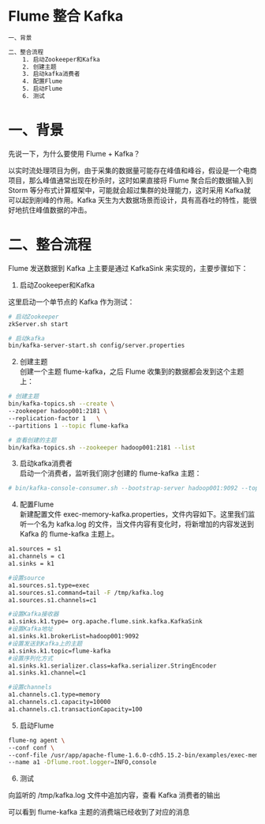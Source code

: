 

Flume 整合 Kafka
===========
```sh
一、背景

二、整合流程
	1. 启动Zookeeper和Kafka
	2. 创建主题
	3. 启动kafka消费者
	4. 配置Flume
	5. 启动Flume
	6. 测试
```


一、背景
===========
先说一下，为什么要使用 Flume + Kafka？

以实时流处理项目为例，由于采集的数据量可能存在峰值和峰谷，假设是一个电商项目，那么峰值通常出现在秒杀时，这时如果直接将 Flume 聚合后的数据输入到 Storm 等分布式计算框架中，可能就会超过集群的处理能力，这时采用 Kafka就可以起到削峰的作用。Kafka 天生为大数据场景而设计，具有高吞吐的特性，能很好地抗住峰值数据的冲击。


二、整合流程
===========
Flume 发送数据到 Kafka 上主要是通过 KafkaSink 来实现的，主要步骤如下：

1. 启动Zookeeper和Kafka

这里启动一个单节点的 Kafka 作为测试：
```sh
# 启动Zookeeper
zkServer.sh start

# 启动kafka
bin/kafka-server-start.sh config/server.properties
```

2. 创建主题  
创建一个主题 flume-kafka，之后 Flume 收集到的数据都会发到这个主题上：
```sh
# 创建主题
bin/kafka-topics.sh --create \
--zookeeper hadoop001:2181 \
--replication-factor 1   \
--partitions 1 --topic flume-kafka

# 查看创建的主题
bin/kafka-topics.sh --zookeeper hadoop001:2181 --list
```

3. 启动kafka消费者  
启动一个消费者，监听我们刚才创建的 flume-kafka 主题：
```sh
# bin/kafka-console-consumer.sh --bootstrap-server hadoop001:9092 --topic flume-kafka
```

4. 配置Flume  
新建配置文件 exec-memory-kafka.properties，文件内容如下。这里我们监听一个名为 kafka.log 的文件，当文件内容有变化时，将新增加的内容发送到 Kafka 的 flume-kafka 主题上。
```sh
a1.sources = s1
a1.channels = c1
a1.sinks = k1

#设置source
a1.sources.s1.type=exec
a1.sources.s1.command=tail -F /tmp/kafka.log
a1.sources.s1.channels=c1 

#设置Kafka接收器
a1.sinks.k1.type= org.apache.flume.sink.kafka.KafkaSink
#设置Kafka地址
a1.sinks.k1.brokerList=hadoop001:9092
#设置发送到Kafka上的主题
a1.sinks.k1.topic=flume-kafka
#设置序列化方式
a1.sinks.k1.serializer.class=kafka.serializer.StringEncoder
a1.sinks.k1.channel=c1     

#设置channels
a1.channels.c1.type=memory
a1.channels.c1.capacity=10000
a1.channels.c1.transactionCapacity=100
```


5. 启动Flume  
```sh
flume-ng agent \
--conf conf \
--conf-file /usr/app/apache-flume-1.6.0-cdh5.15.2-bin/examples/exec-memory-kafka.properties \
--name a1 -Dflume.root.logger=INFO,console
```

6. 测试  

向监听的 /tmp/kafka.log 文件中追加内容，查看 Kafka 消费者的输出

可以看到 flume-kafka 主题的消费端已经收到了对应的消息



